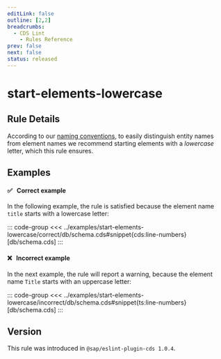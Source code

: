 ```yaml
---
editLink: false
outline: [2,2]
breadcrumbs:
  - CDS Lint
    - Rules Reference
prev: false
next: false
status: released
---
```


<script setup>
  import PlaygroundBadge from '../../../.vitepress/theme/components/PlaygroundBadge.vue'
</script>

# start-elements-lowercase

## Rule Details

According to our [naming conventions](../../../guides/domain-modeling#naming-conventions), to easily distinguish entity names from element names we recommend starting elements with a *lowercase* letter, which this rule ensures.

## Examples

#### ✅ &nbsp; Correct example

In the following example, the rule is satisfied because the element name `title` starts with a lowercase letter:

::: code-group
<<< ../examples/start-elements-lowercase/correct/db/schema.cds#snippet{cds:line-numbers} [db/schema.cds]
:::
<PlaygroundBadge
  name="start-elements-lowercase"
  kind="correct"
  :rules="{'@sap/cds/start-elements-lowercase': 'warn'}"
  :files="['schema.cds']"
/>

#### ❌ &nbsp; Incorrect example

In the next example, the rule will report a warning, because the element name `Title` starts with an uppercase letter:

::: code-group
<<< ../examples/start-elements-lowercase/incorrect/db/schema.cds#snippet{ts:line-numbers} [db/schema.cds]
:::
<PlaygroundBadge
  name="start-elements-lowercase"
  kind="incorrect"
  :rules="{'@sap/cds/start-elements-lowercase': 'warn'}"
  :files="['db/schema.cds']"
/>

## Version
This rule was introduced in `@sap/eslint-plugin-cds 1.0.4`.